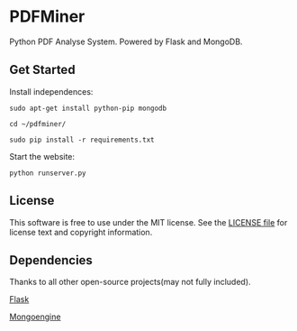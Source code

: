PDFMiner
====

Python PDF Analyse System. Powered by Flask and MongoDB.

Get Started
-----------


Install independences:

    sudo apt-get install python-pip mongodb

    cd ~/pdfminer/

    sudo pip install -r requirements.txt

Start the website:

    python runserver.py


License
-------

This software is free to use under the MIT license.
See the [LICENSE file][] for license text and copyright information.

[LICENSE file]: https://github.com/Dev-Engine/PDFMiner/blob/master/LICENSE


Dependencies
-------

Thanks to all other open-source projects(may not fully included).

[Flask](https://github.com/mitsuhiko/flask)

[Mongoengine](https://github.com/MongoEngine/mongoengine)

